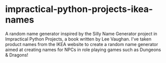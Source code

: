 # impractical-python-projects-ikea-names
A random name generator inspired by the Silly Name Generator project in Impractical Python Projects, a book written by Lee Vaughan. I've taken product names from the IKEA website to create a random name generator aimed at creating names for NPCs in role playing games such as Dungeons &amp; Dragons!
